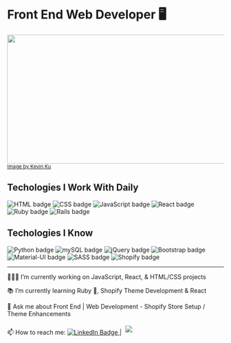 <h1>Front End Web Developer 🖥</h1> 


<a href="https://lyolayale.github.io/portfolio/"><img src="https://images.unsplash.com/photo-1506452819137-0422416856b8?ixlib=rb-4.0.3&ixid=MnwxMjA3fDB8MHxzZWFyY2h8OTV8fHdlYiUyMGRldmVsb3BtZW50fGVufDB8fDB8fA%3D%3D&auto=format&fit=crop&w=800&q=60" style="height: 300px; width: 1200px; object-fit: cover"></a>
<small><a href="https://unsplash.com/@ikukevk">Image by Kevin Ku</a></small>

<h2>Techologies I Work With Daily</h2>
<p>
<img src="https://img.shields.io/badge/HTML5-E34F26?style=for-the-badge&logo=html5&logoColor=white" alt="HTML badge"/> 
<img src="https://img.shields.io/badge/CSS3-1572B6?style=for-the-badge&logo=css3&logoColor=white" alt="CSS badge"/> 
<img src="https://img.shields.io/badge/JavaScript-F7DF1E?style=for-the-badge&logo=javascript&logoColor=black" alt="JavaScript badge"/> 
<img src="https://img.shields.io/badge/React-20232A?style=for-the-badge&logo=react&logoColor=61DAFB" alt="React badge"/>
<img src="https://img.shields.io/badge/Ruby_on_Rails-CC0000?style=for-the-badge&logo=ruby-on-rails&logoColor=white" alt="Ruby badge"/>
<img src="https://img.shields.io/badge/Ruby_on_Rails-CC0000?style=for-the-badge&logo=ruby-on-rails&logoColor=white" alt="Rails badge"/>
</p>

<h2>Techologies I Know</h2>
<p>
<img src="https://img.shields.io/badge/Python-FFD43B?style=for-the-badge&logo=python&logoColor=blue" alt="Python badge"/>    
<img src="https://img.shields.io/badge/MySQL-00000F?style=for-the-badge&logo=mysql&logoColor=white" alt="mySQL badge"/>    
<img src="https://img.shields.io/badge/jQuery-0769AD?style=for-the-badge&logo=jquery&logoColor=white" alt="jQuery badge"/>     
<img src="https://img.shields.io/badge/Bootstrap-563D7C?style=for-the-badge&logo=bootstrap&logoColor=white" alt="Bootstrap badge"/>
<img src="https://img.shields.io/badge/Material--UI-0081CB?style=for-the-badge&logo=material-ui&logoColor=white" alt="Material-UI badge"/>
<img src="https://img.shields.io/badge/Sass-CC6699?style=for-the-badge&logo=sass&logoColor=white" alt="SASS badge"/>
<img src="https://img.shields.io/badge/shopify-8DB543?style=for-the-badge&logo=Shopify&logoColor=white" alt="Shopify badge"/>
</p>


<hr/>

<p>🧑🏻‍💻 I’m currently working on JavaScript, React, & HTML/CSS projects</p>
<p>📚 I’m currently learning Ruby 💾, Shopify Theme Development & React</p>
<p>💬 Ask me about Front End | Web Development - Shopify Store Setup / Theme Enhancements</p>
<p>📫 How to reach me: <a href="https://www.linkedin.com/in/eric-mckee-dev/">
    <img src="https://img.shields.io/badge/LinkedIn-blue?style=for-the-badge&logo=linkedin&logoColor=white" alt="LinkedIn Badge"/>
  </a> | <a href="https://lyolayale.github.io/portfolio/" target="_blank"> <img src="https://img.shields.io/badge/📂-PORTFOLIO-lightgrey alt="Portfolio badge" style="padding: 5px"/></a></p>



